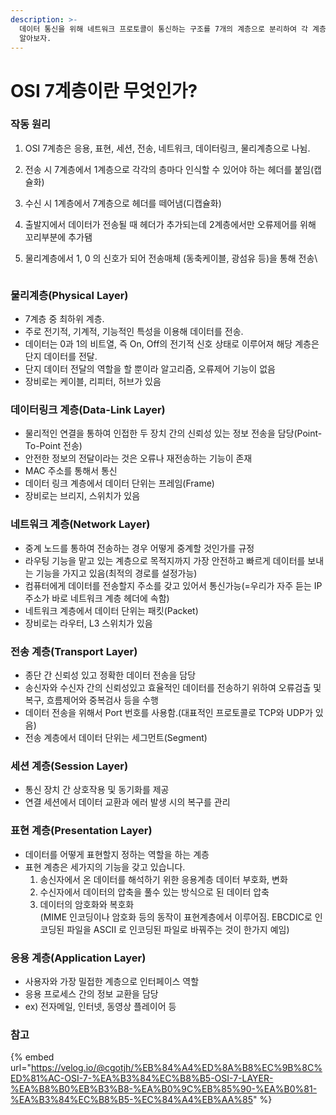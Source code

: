 ```yaml
---
description: >-
  데이터 통신을 위해 네트워크 프로토콜이 통신하는 구조를 7개의 계층으로 분리하여 각 계층간 상호 작동하는 방식인 OSI 7계층에 대해
  알아보자.
---
```


# OSI 7계층이란 무엇인가?

### 작동 원리 <a href="#undefined" id="undefined"></a>

1. OSI 7계층은 응용, 표현, 세션, 전송, 네트워크, 데이터링크, 물리계층으로 나뉨.
2. 전송 시 7계층에서 1계층으로 각각의 층마다 인식할 수 있어야 하는 헤더를 붙임(캡슐화)
3. 수신 시 1계층에서 7계층으로 헤더를 떼어냄(디캡슐화)
4. 출발지에서 데이터가 전송될 때 헤더가 추가되는데 2계층에서만 오류제어를 위해 꼬리부분에 추가됌
5.  물리계층에서 1, 0 의 신호가 되어 전송매체 (동축케이블, 광섬유 등)을 통해 전송\


    <figure><img src="https://velog.velcdn.com/images%2Fcgotjh%2Fpost%2F52907c8c-c149-4943-ad21-3996f44f912f%2F995EFF355B74179035.jpg" alt=""><figcaption></figcaption></figure>

### 물리계층(Physical Layer) <a href="#physical-layer" id="physical-layer"></a>

* 7계층 중 최하위 계층.
* 주로 전기적, 기계적, 기능적인 특성을 이용해 데이터를 전송.
* 데이터는 0과 1의 비트열, 즉 On, Off의 전기적 신호 상태로 이루어져 해당 계층은 단지 데이터를 전달.
* 단지 데이터 전달의 역할을 할 뿐이라 알고리즘, 오류제어 기능이 없음
* 장비로는 케이블, 리피터, 허브가 있음

### 데이터링크 계층(Data-Link Layer) <a href="#data-link-layer" id="data-link-layer"></a>

* 물리적인 연결을 통하여 인접한 두 장치 간의 신뢰성 있는 정보 전송을 담당(Point-To-Point 전송)
* 안전한 정보의 전달이라는 것은 오류나 재전송하는 기능이 존재
* MAC 주소를 통해서 통신
* 데이터 링크 계층에서 데이터 단위는 프레임(Frame)
* 장비로는 브리지, 스위치가 있음

### 네트워크 계층(Network Layer) <a href="#network-layer" id="network-layer"></a>

* 중계 노드를 통하여 전송하는 경우 어떻게 중계할 것인가를 규정
* 라우팅 기능을 맡고 있는 계층으로 목적지까지 가장 안전하고 빠르게 데이터를 보내는 기능을 가지고 있음(최적의 경로를 설정가능)
* 컴퓨터에게 데이터를 전송할지 주소를 갖고 있어서 통신가능(=우리가 자주 듣는 IP 주소가 바로 네트워크 계층 헤더에 속함)
* 네트워크 계층에서 데이터 단위는 패킷(Packet)
* 장비로는 라우터, L3 스위치가 있음

### 전송 계층(Transport Layer) <a href="#transport-layer" id="transport-layer"></a>

* 종단 간 신뢰성 있고 정확한 데이터 전송을 담당
* 송신자와 수신자 간의 신뢰성있고 효율적인 데이터를 전송하기 위하여 오류검출 및 복구, 흐름제어와 중복검사 등을 수행
* 데이터 전송을 위해서 Port 번호를 사용함.(대표적인 프로토콜로 TCP와 UDP가 있음)
* 전송 계층에서 데이터 단위는 세그먼트(Segment)

### 세션 계층(Session Layer) <a href="#session-layer" id="session-layer"></a>

* 통신 장치 간 상호작용 및 동기화를 제공
* 연결 세션에서 데이터 교환과 에러 발생 시의 복구를 관리

### 표현 계층(Presentation Layer) <a href="#presentation-layer" id="presentation-layer"></a>

* 데이터를 어떻게 표현할지 정하는 역할을 하는 계층
* 표현 계층은 세가지의 기능을 갖고 있습니다.
  1. 송신자에서 온 데이터를 해석하기 위한 응용계층 데이터 부호화, 변화
  2. 수신자에서 데이터의 압축을 풀수 있는 방식으로 된 데이터 압축
  3. 데이터의 암호화와 복호화\
     (MIME 인코딩이나 암호화 등의 동작이 표현계층에서 이루어짐. EBCDIC로 인코딩된 파일을 ASCII 로 인코딩된 파일로 바꿔주는 것이 한가지 예임)

### 응용 계층(Application Layer) <a href="#application-layer" id="application-layer"></a>

* 사용자와 가장 밀접한 계층으로 인터페이스 역할
* 응용 프로세스 간의 정보 교환을 담당
* ex) 전자메일, 인터넷, 동영상 플레이어 등



### 참고

{% embed url="https://velog.io/@cgotjh/%EB%84%A4%ED%8A%B8%EC%9B%8C%ED%81%AC-OSI-7-%EA%B3%84%EC%B8%B5-OSI-7-LAYER-%EA%B8%B0%EB%B3%B8-%EA%B0%9C%EB%85%90-%EA%B0%81-%EA%B3%84%EC%B8%B5-%EC%84%A4%EB%AA%85" %}
